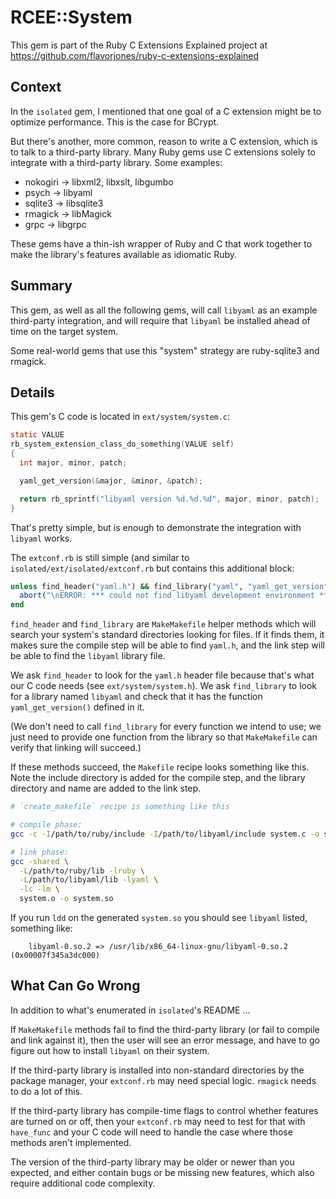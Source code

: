 # RCEE::System

This gem is part of the Ruby C Extensions Explained project at https://github.com/flavorjones/ruby-c-extensions-explained

## Context

In the `isolated` gem, I mentioned that one goal of a C extension might be to optimize performance. This is the case for BCrypt.

But there's another, more common, reason to write a C extension, which is to talk to a third-party library. Many Ruby gems use C extensions solely to integrate with a third-party library. Some examples:

- nokogiri → libxml2, libxslt, libgumbo
- psych → libyaml
- sqlite3 → libsqlite3
- rmagick → libMagick
- grpc → libgrpc

These gems have a thin-ish wrapper of Ruby and C that work together to make the library's features available as idiomatic Ruby.


## Summary

This gem, as well as all the following gems, will call `libyaml` as an example third-party integration, and will require that `libyaml` be installed ahead of time on the target system.

Some real-world gems that use this "system" strategy are ruby-sqlite3 and rmagick.


## Details

This gem's C code is located in `ext/system/system.c`:

``` C
static VALUE
rb_system_extension_class_do_something(VALUE self)
{
  int major, minor, patch;

  yaml_get_version(&major, &minor, &patch);

  return rb_sprintf("libyaml version %d.%d.%d", major, minor, patch);
}
```

That's pretty simple, but is enough to demonstrate the integration with `libyaml` works.

The `extconf.rb` is still simple (and similar to `isolated/ext/isolated/extconf.rb` but contains this additional block:

``` ruby
unless find_header("yaml.h") && find_library("yaml", "yaml_get_version")
  abort("\nERROR: *** could not find libyaml development environment ***\n\n")
end
```

`find_header` and `find_library` are `MakeMakefile` helper methods which will search your system's standard directories looking for files. If it finds them, it makes sure the compile step will be able to find `yaml.h`, and the link step will be able to find the `libyaml` library file.

We ask `find_header` to look for the `yaml.h` header file because that's what our C code needs (see `ext/system/system.h`). We ask `find_library` to look for a library named `libyaml` and check that it has the function `yaml_get_version()` defined in it.

(We don't need to call `find_library` for every function we intend to use; we just need to provide one function from the library so that `MakeMakefile` can verify that linking will succeed.)

If these methods succeed, the `Makefile` recipe looks something like this. Note the include directory is added for the compile step, and the library directory and name are added to the link step.

``` sh
# `create_makefile` recipe is something like this

# compile phase:
gcc -c -I/path/to/ruby/include -I/path/to/libyaml/include system.c -o system.o

# link phase:
gcc -shared \
  -L/path/to/ruby/lib -lruby \
  -L/path/to/libyaml/lib -lyaml \
  -lc -lm \
  system.o -o system.so
```

If you run `ldd` on the generated `system.so` you should see `libyaml` listed, something like:

``` text
	libyaml-0.so.2 => /usr/lib/x86_64-linux-gnu/libyaml-0.so.2 (0x00007f345a3dc000)
```

## What Can Go Wrong

In addition to what's enumerated in `isolated`'s README ...

If `MakeMakefile` methods fail to find the third-party library (or fail to compile and link against it), then the user will see an error message, and have to go figure out how to install `libyaml` on their system.

If the third-party library is installed into non-standard directories by the package manager, your `extconf.rb` may need special logic. `rmagick` needs to do a lot of this.

If the third-party library has compile-time flags to control whether features are turned on or off, then your `extconf.rb` may need to test for that with `have_func` and your C code will need to handle the case where those methods aren't implemented.

The version of the third-party library may be older or newer than you expected, and either contain bugs or be missing new features, which also require additional code complexity.

